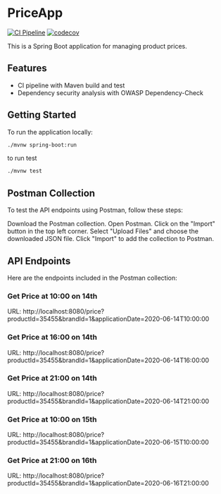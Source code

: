 # PriceApp

[![CI Pipeline](https://github.com/Jmansilla98/PriceApp/actions/workflows/ci.yml/badge.svg)](https://github.com/Jmansilla98/PriceApp/actions/workflows/ci.yml)
[![codecov](https://codecov.io/github/Jmansilla98/PriceApp/graph/badge.svg?token=7JAURFC4U5)](https://codecov.io/github/Jmansilla98/PriceApp)

This is a Spring Boot application for managing product prices.

## Features
- CI pipeline with Maven build and test
- Dependency security analysis with OWASP Dependency-Check

## Getting Started

To run the application locally:

```bash
./mvnw spring-boot:run
```

to run test

```bash
./mvnw test
```

## Postman Collection
To test the API endpoints using Postman, follow these steps:

Download the Postman collection.
Open Postman.
Click on the "Import" button in the top left corner.
Select "Upload Files" and choose the downloaded JSON file.
Click "Import" to add the collection to Postman.
## API Endpoints
Here are the endpoints included in the Postman collection:

### Get Price at 10:00 on 14th

URL: http://localhost:8080/price?productId=35455&brandId=1&applicationDate=2020-06-14T10:00:00
### Get Price at 16:00 on 14th

URL: http://localhost:8080/price?productId=35455&brandId=1&applicationDate=2020-06-14T16:00:00
### Get Price at 21:00 on 14th

URL: http://localhost:8080/price?productId=35455&brandId=1&applicationDate=2020-06-14T21:00:00
### Get Price at 10:00 on 15th

URL: http://localhost:8080/price?productId=35455&brandId=1&applicationDate=2020-06-15T10:00:00
### Get Price at 21:00 on 16th

URL: http://localhost:8080/price?productId=35455&brandId=1&applicationDate=2020-06-16T21:00:00
